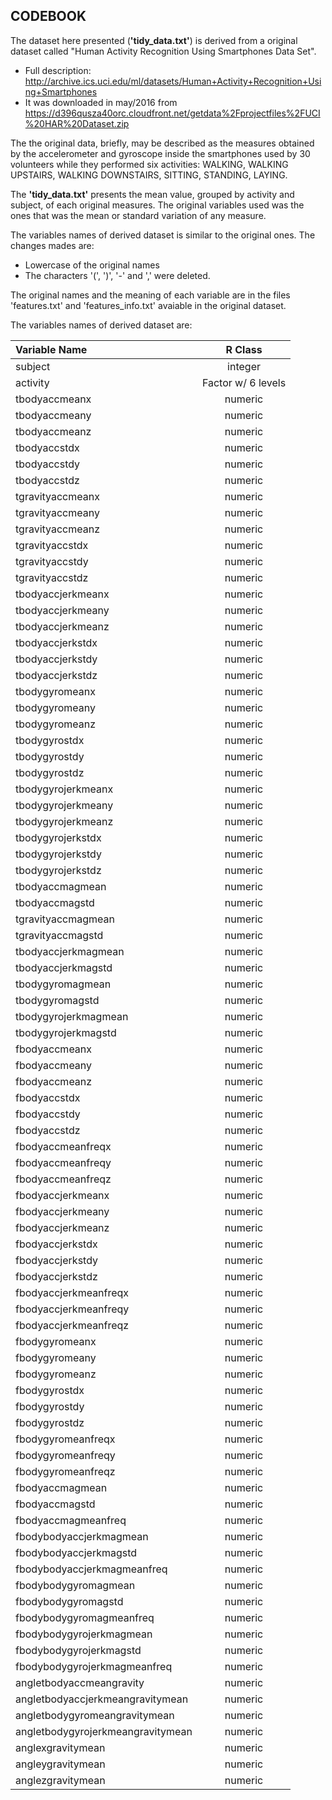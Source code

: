 ## CODEBOOK

The dataset here presented (**'tidy_data.txt'**) is derived from a original dataset called "Human Activity Recognition Using Smartphones Data Set". 

* Full description: http://archive.ics.uci.edu/ml/datasets/Human+Activity+Recognition+Using+Smartphones
* It was downloaded in may/2016 from https://d396qusza40orc.cloudfront.net/getdata%2Fprojectfiles%2FUCI%20HAR%20Dataset.zip

The the original data, briefly, may be described as the measures obtained by the accelerometer and gyroscope inside the smartphones used by 30 volunteers while they performed six activities: WALKING, WALKING UPSTAIRS, WALKING DOWNSTAIRS, SITTING, STANDING, LAYING.

The **'tidy_data.txt'** presents the mean value, grouped by activity and subject, of each original measures. The original variables used was the ones that was the mean or standard variation of any measure.

The variables names of derived dataset is similar to the original ones. The changes mades are:
* Lowercase of the original names
* The characters '(', ')', '-' and ',' were deleted.

The original names and the meaning of each variable are in the files 'features.txt' and 'features_info.txt' avaiable in the original dataset.

The variables names of derived dataset are:

|           Variable Name         |       R Class       |
|:--------------------------------|:-------------------:|
|subject                          | integer             |
|activity                         | Factor w/ 6 levels  |
|tbodyaccmeanx                    | numeric             |
|tbodyaccmeany                    | numeric             |
|tbodyaccmeanz                    | numeric             |
|tbodyaccstdx                     | numeric             |
|tbodyaccstdy                     | numeric             |
|tbodyaccstdz                     | numeric             |
|tgravityaccmeanx                 | numeric             |
|tgravityaccmeany                 | numeric             |
|tgravityaccmeanz                 | numeric             |
|tgravityaccstdx                  | numeric             |
|tgravityaccstdy                  | numeric             |
|tgravityaccstdz                  | numeric             |
|tbodyaccjerkmeanx                | numeric             |
|tbodyaccjerkmeany                | numeric             |
|tbodyaccjerkmeanz                | numeric             |
|tbodyaccjerkstdx                 | numeric             |
|tbodyaccjerkstdy                 | numeric             |
|tbodyaccjerkstdz                 | numeric             |
|tbodygyromeanx                   | numeric             |
|tbodygyromeany                   | numeric             |
|tbodygyromeanz                   | numeric             |
|tbodygyrostdx                    | numeric             |
|tbodygyrostdy                    | numeric             |
|tbodygyrostdz                    | numeric             |
|tbodygyrojerkmeanx               | numeric             |
|tbodygyrojerkmeany               | numeric             |
|tbodygyrojerkmeanz               | numeric             |
|tbodygyrojerkstdx                | numeric             |
|tbodygyrojerkstdy                | numeric             |
|tbodygyrojerkstdz                | numeric             |
|tbodyaccmagmean                  | numeric             |
|tbodyaccmagstd                   | numeric             |
|tgravityaccmagmean               | numeric             |
|tgravityaccmagstd                | numeric             |
|tbodyaccjerkmagmean              | numeric             |
|tbodyaccjerkmagstd               | numeric             |
|tbodygyromagmean                 | numeric             |
|tbodygyromagstd                  | numeric             |
|tbodygyrojerkmagmean             | numeric             |
|tbodygyrojerkmagstd              | numeric             |
|fbodyaccmeanx                    | numeric             |
|fbodyaccmeany                    | numeric             |
|fbodyaccmeanz                    | numeric             |
|fbodyaccstdx                     | numeric             |
|fbodyaccstdy                     | numeric             |
|fbodyaccstdz                     | numeric             |
|fbodyaccmeanfreqx                | numeric             |
|fbodyaccmeanfreqy                | numeric             |
|fbodyaccmeanfreqz                | numeric             |
|fbodyaccjerkmeanx                | numeric             |
|fbodyaccjerkmeany                | numeric             |
|fbodyaccjerkmeanz                | numeric             |
|fbodyaccjerkstdx                 | numeric             |
|fbodyaccjerkstdy                 | numeric             |
|fbodyaccjerkstdz                 | numeric             |
|fbodyaccjerkmeanfreqx            | numeric             |
|fbodyaccjerkmeanfreqy            | numeric             |
|fbodyaccjerkmeanfreqz            | numeric             |
|fbodygyromeanx                   | numeric             |
|fbodygyromeany                   | numeric             |
|fbodygyromeanz                   | numeric             |
|fbodygyrostdx                    | numeric             |
|fbodygyrostdy                    | numeric             |
|fbodygyrostdz                    | numeric             |
|fbodygyromeanfreqx               | numeric             |
|fbodygyromeanfreqy               | numeric             |
|fbodygyromeanfreqz               | numeric             |
|fbodyaccmagmean                  | numeric             |
|fbodyaccmagstd                   | numeric             |
|fbodyaccmagmeanfreq              | numeric             |
|fbodybodyaccjerkmagmean          | numeric             |
|fbodybodyaccjerkmagstd           | numeric             |
|fbodybodyaccjerkmagmeanfreq      | numeric             |
|fbodybodygyromagmean             | numeric             |
|fbodybodygyromagstd              | numeric             |
|fbodybodygyromagmeanfreq         | numeric             |
|fbodybodygyrojerkmagmean         | numeric             |
|fbodybodygyrojerkmagstd          | numeric             |
|fbodybodygyrojerkmagmeanfreq     | numeric             |
|angletbodyaccmeangravity         | numeric             |
|angletbodyaccjerkmeangravitymean | numeric             |
|angletbodygyromeangravitymean    | numeric             |
|angletbodygyrojerkmeangravitymean| numeric             |
|anglexgravitymean                | numeric             |
|angleygravitymean                | numeric             |
|anglezgravitymean                | numeric             |
